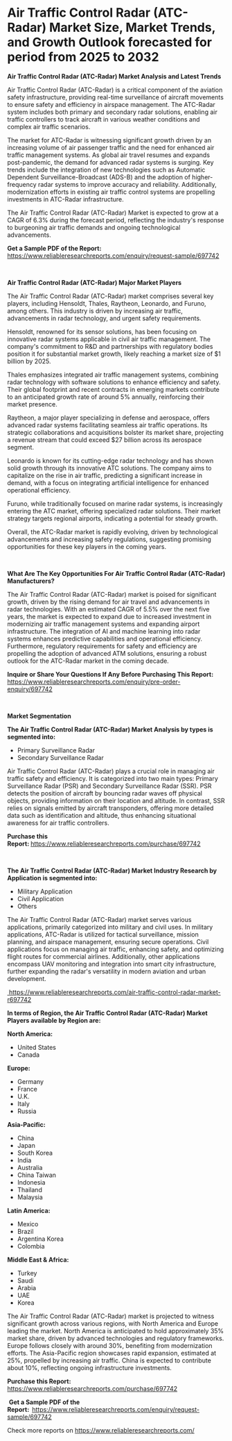 <p><h1>Air Traffic Control Radar (ATC-Radar) Market Size, Market Trends, and Growth Outlook forecasted for period from 2025 to 2032</h1></p><p><strong>Air Traffic Control Radar (ATC-Radar) Market Analysis and Latest Trends</strong></p>
<p><p>Air Traffic Control Radar (ATC-Radar) is a critical component of the aviation safety infrastructure, providing real-time surveillance of aircraft movements to ensure safety and efficiency in airspace management. The ATC-Radar system includes both primary and secondary radar solutions, enabling air traffic controllers to track aircraft in various weather conditions and complex air traffic scenarios.</p><p>The market for ATC-Radar is witnessing significant growth driven by an increasing volume of air passenger traffic and the need for enhanced air traffic management systems. As global air travel resumes and expands post-pandemic, the demand for advanced radar systems is surging. Key trends include the integration of new technologies such as Automatic Dependent Surveillance-Broadcast (ADS-B) and the adoption of higher-frequency radar systems to improve accuracy and reliability. Additionally, modernization efforts in existing air traffic control systems are propelling investments in ATC-Radar infrastructure. </p><p>The Air Traffic Control Radar (ATC-Radar) Market is expected to grow at a CAGR of 6.3% during the forecast period, reflecting the industry's response to burgeoning air traffic demands and ongoing technological advancements.</p></p>
<p><strong>Get a Sample PDF of the Report:&nbsp;</strong> <a href="https://www.reliableresearchreports.com/enquiry/request-sample/697742?utm_campaign=113&utm_medium=2&utm_source=Github&utm_content=ia&utm_term=27022025&utm_id=air-traffic-control-radar-atc-radar">https://www.reliableresearchreports.com/enquiry/request-sample/697742</a></p>
<p>&nbsp;</p>
<p><strong>Air Traffic Control Radar (ATC-Radar) Major Market Players</strong></p>
<p><p>The Air Traffic Control Radar (ATC-Radar) market comprises several key players, including Hensoldt, Thales, Raytheon, Leonardo, and Furuno, among others. This industry is driven by increasing air traffic, advancements in radar technology, and urgent safety requirements.</p><p>Hensoldt, renowned for its sensor solutions, has been focusing on innovative radar systems applicable in civil air traffic management. The company's commitment to R&D and partnerships with regulatory bodies position it for substantial market growth, likely reaching a market size of $1 billion by 2025.</p><p>Thales emphasizes integrated air traffic management systems, combining radar technology with software solutions to enhance efficiency and safety. Their global footprint and recent contracts in emerging markets contribute to an anticipated growth rate of around 5% annually, reinforcing their market presence.</p><p>Raytheon, a major player specializing in defense and aerospace, offers advanced radar systems facilitating seamless air traffic operations. Its strategic collaborations and acquisitions bolster its market share, projecting a revenue stream that could exceed $27 billion across its aerospace segment.</p><p>Leonardo is known for its cutting-edge radar technology and has shown solid growth through its innovative ATC solutions. The company aims to capitalize on the rise in air traffic, predicting a significant increase in demand, with a focus on integrating artificial intelligence for enhanced operational efficiency.</p><p>Furuno, while traditionally focused on marine radar systems, is increasingly entering the ATC market, offering specialized radar solutions. Their market strategy targets regional airports, indicating a potential for steady growth.</p><p>Overall, the ATC-Radar market is rapidly evolving, driven by technological advancements and increasing safety regulations, suggesting promising opportunities for these key players in the coming years.</p></p>
<p>&nbsp;</p>
<p><strong>What Are The Key Opportunities For Air Traffic Control Radar (ATC-Radar) Manufacturers?</strong></p>
<p><p>The Air Traffic Control Radar (ATC-Radar) market is poised for significant growth, driven by the rising demand for air travel and advancements in radar technologies. With an estimated CAGR of 5.5% over the next five years, the market is expected to expand due to increased investment in modernizing air traffic management systems and expanding airport infrastructure. The integration of AI and machine learning into radar systems enhances predictive capabilities and operational efficiency. Furthermore, regulatory requirements for safety and efficiency are propelling the adoption of advanced ATM solutions, ensuring a robust outlook for the ATC-Radar market in the coming decade.</p></p>
<p><strong>Inquire or Share Your Questions If Any Before Purchasing This Report:</strong> <a href="https://www.reliableresearchreports.com/enquiry/pre-order-enquiry/697742?utm_campaign=113&utm_medium=2&utm_source=Github&utm_content=ia&utm_term=27022025&utm_id=air-traffic-control-radar-atc-radar">https://www.reliableresearchreports.com/enquiry/pre-order-enquiry/697742</a></p>
<p>&nbsp;</p>
<p><strong>Market Segmentation</strong></p>
<p><strong>The Air Traffic Control Radar (ATC-Radar) Market Analysis by types is segmented into:</strong></p>
<p><ul><li>Primary Surveillance Radar</li><li>Secondary Surveillance Radar</li></ul></p>
<p><p>Air Traffic Control Radar (ATC-Radar) plays a crucial role in managing air traffic safety and efficiency. It is categorized into two main types: Primary Surveillance Radar (PSR) and Secondary Surveillance Radar (SSR). PSR detects the position of aircraft by bouncing radar waves off physical objects, providing information on their location and altitude. In contrast, SSR relies on signals emitted by aircraft transponders, offering more detailed data such as identification and altitude, thus enhancing situational awareness for air traffic controllers.</p></p>
<p><strong>Purchase this Report:&nbsp;</strong><a href="https://www.reliableresearchreports.com/purchase/697742?utm_campaign=113&utm_medium=2&utm_source=Github&utm_content=ia&utm_term=27022025&utm_id=air-traffic-control-radar-atc-radar">https://www.reliableresearchreports.com/purchase/697742</a></p>
<p>&nbsp;</p>
<p><strong>The Air Traffic Control Radar (ATC-Radar) Market Industry Research by Application is segmented into:</strong></p>
<p><ul><li>Military Application</li><li>Civil Application</li><li>Others</li></ul></p>
<p><p>The Air Traffic Control Radar (ATC-Radar) market serves various applications, primarily categorized into military and civil uses. In military applications, ATC-Radar is utilized for tactical surveillance, mission planning, and airspace management, ensuring secure operations. Civil applications focus on managing air traffic, enhancing safety, and optimizing flight routes for commercial airlines. Additionally, other applications encompass UAV monitoring and integration into smart city infrastructure, further expanding the radar's versatility in modern aviation and urban development.</p></p>
<p><a href="https://www.reliableresearchreports.com/air-traffic-control-radar-market-r697742?utm_campaign=113&utm_medium=2&utm_source=Github&utm_content=ia&utm_term=27022025&utm_id=air-traffic-control-radar-atc-radar">&nbsp;https://www.reliableresearchreports.com/air-traffic-control-radar-market-r697742</a></p>
<p><strong>In terms of Region, the Air Traffic Control Radar (ATC-Radar) Market Players available by Region are:</strong></p>
<p>
    <p> <strong> North America: </strong>
        <ul>
            <li>United States</li>
            <li>Canada</li>
        </ul>
        </p> 
    <p> <strong> Europe: </strong>
        <ul>
            <li>Germany</li>
            <li>France</li>
            <li>U.K.</li>
            <li>Italy</li>
            <li>Russia</li>
        </ul>
        </p> 
    <p> <strong> Asia-Pacific: </strong>
        <ul>
            <li>China</li>
            <li>Japan</li>
            <li>South Korea</li>
            <li>India</li>
            <li>Australia</li>
            <li>China Taiwan</li>
            <li>Indonesia</li>
            <li>Thailand</li>
            <li>Malaysia</li>
        </ul>
        </p> 
    <p> <strong> Latin America: </strong>
        <ul>
            <li>Mexico</li>
            <li>Brazil</li>
            <li>Argentina Korea</li>
            <li>Colombia</li>
        </ul>
        </p> 
    <p> <strong> Middle East & Africa: </strong>
        <ul>
            <li>Turkey</li>
            <li>Saudi</li>
            <li>Arabia</li>
            <li>UAE</li>
            <li>Korea</li>
        </ul>
    </p>
    </p>
<p><p>The Air Traffic Control Radar (ATC-Radar) market is projected to witness significant growth across various regions, with North America and Europe leading the market. North America is anticipated to hold approximately 35% market share, driven by advanced technologies and regulatory frameworks. Europe follows closely with around 30%, benefiting from modernization efforts. The Asia-Pacific region showcases rapid expansion, estimated at 25%, propelled by increasing air traffic. China is expected to contribute about 10%, reflecting ongoing infrastructure investments.</p></p>
<p><strong>Purchase this Report: </strong><a href="https://www.reliableresearchreports.com/purchase/697742?utm_campaign=113&utm_medium=2&utm_source=Github&utm_content=ia&utm_term=27022025&utm_id=air-traffic-control-radar-atc-radar">https://www.reliableresearchreports.com/purchase/697742</a></p>
<p>&nbsp;<strong>Get a Sample PDF of the Report:&nbsp;&nbsp;</strong><a href="https://www.reliableresearchreports.com/enquiry/request-sample/697742?utm_campaign=113&utm_medium=2&utm_source=Github&utm_content=ia&utm_term=27022025&utm_id=air-traffic-control-radar-atc-radar">https://www.reliableresearchreports.com/enquiry/request-sample/697742</a></p>
<p><strong></strong></p>
<p>Check more reports on <a href="https://www.reliableresearchreports.com/?utm_campaign=113&utm_medium=2&utm_source=Github&utm_content=ia&utm_term=27022025&utm_id=air-traffic-control-radar-atc-radar">https://www.reliableresearchreports.com/</a></p>